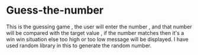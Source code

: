 # Guess-the-number
This is the guessing game , the user will enter the number , and that number will be compared with the target value , if the number matches then it's a win win situation else too high or too low message will be displayed.
I have used random library in this to generate the random number.
